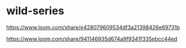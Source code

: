 # wild-series

https://www.loom.com/share/e428079609534df3a21398426e69731b

https://www.loom.com/share/941146935d674a9f9341f335ebcc44ed
